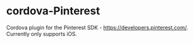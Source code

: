 cordova-Pinterest
=================

Cordova plugin for the Pinterest SDK - https://developers.pinterest.com/. Currently only supports iOS.

